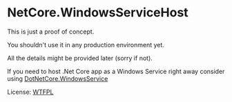 # NetCore.WindowsServiceHost

This is just a proof of concept.

You shouldn't use it in any production environment yet.

All the details might be provided later (sorry if not).

If you need to host .Net Core app as a Windows Service right away consider using [DotNetCore.WindowsService](https://github.com/PeterKottas/DotNetCore.WindowsService")

License: [WTFPL](http://www.wtfpl.net/txt/copying/ "WTFPL")
